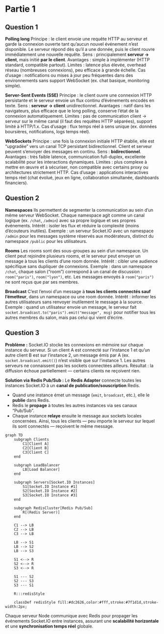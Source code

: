 # Partie 1 

## Question 1 

**Polling long**
Principe : le client envoie une requête HTTP au serveur et garde la connexion ouverte tant qu’aucun nouvel événement n’est disponible. Le serveur répond dès qu’il a une donnée, puis le client rouvre immédiatement une nouvelle requête.
Sens : principalement **serveur → client**, mais initié **par le client**.
Avantages : simple à implémenter (HTTP standard, compatible partout).
Limites : latence plus élevée, overhead réseau (nombreuses connexions), peu efficace à grande échelle.
Cas d’usage : notifications ou mises à jour peu fréquentes dans des environnements sans support WebSocket (ex. chat basique, monitoring simple).

**Server-Sent Events (SSE)**
Principe : le client ouvre une connexion HTTP persistante et le serveur envoie un flux continu d’événements encodés en texte.
Sens : **serveur → client** unidirectionnel.
Avantages : natif dans les navigateurs, plus efficace que le long polling, conserve l’état de la connexion automatiquement.
Limites : pas de communication client → serveur sur le même canal (il faut des requêtes HTTP séparées), support limité à HTTP/1.x.
Cas d’usage : flux temps réel à sens unique (ex. données boursières, notifications, logs temps réel).

**WebSockets**
Principe : une fois la connexion initiale HTTP établie, elle est “upgradée” vers un canal TCP persistant bidirectionnel. Client et serveur peuvent s’envoyer des messages en continu.
Sens : **bidirectionnel**.
Avantages : très faible latence, communication full-duplex, excellente scalabilité pour les interactions dynamiques.
Limites : plus complexe à mettre en œuvre et à sécuriser, non compatible avec certains proxy ou architectures strictement HTTP.
Cas d’usage : applications interactives temps réel (chat évolué, jeux en ligne, collaboration simultanée, dashboards financiers).

## Question 2 

**Namespaces**
Ils permettent de segmenter la communication au sein d’un même serveur WebSocket. Chaque namespace agit comme un canal logique (ex. `/chat`, `/admin`) avec sa propre logique et ses propres événements.
Intérêt : isoler les flux et réduire la complexité (moins d’écouteurs inutiles).
Exemple : un serveur Socket.IO avec un namespace `/admin` pour les messages système réservés aux modérateurs, distinct du namespace `/public` pour les utilisateurs.

**Rooms**
Les rooms sont des sous-groupes au sein d’un namespace. Un client peut rejoindre plusieurs rooms, et le serveur peut envoyer un message à tous les clients d’une room donnée.
Intérêt : cibler une audience spécifique sans dupliquer de connexions.
Exemple : dans un namespace `/chat`, chaque salon (“room”) correspond à un canal de discussion : `room("paris")`, `room("lyon")`, etc. Les messages envoyés à `room("paris")` ne sont reçus que par ses membres.

**Broadcast**
C’est l’envoi d’un message à **tous les clients connectés sauf l’émetteur**, dans un namespace ou une room donnée.
Intérêt : informer les autres utilisateurs sans renvoyer inutilement le message à la source.
Exemple : quand un utilisateur envoie un message, le serveur fait `socket.broadcast.to("paris").emit("message", msg)` pour notifier tous les autres membres du salon, mais pas celui qui vient d’écrire.

## Question 3 

**Problème :**
Socket.IO stocke les connexions en mémoire sur chaque instance du serveur. Si un client A est connecté sur l’instance 1 et qu’un autre client B est sur l’instance 2, un message émis par A (ex. `socket.broadcast.emit()`) n’est visible que sur l’instance 1. Les autres serveurs ne connaissent pas les sockets connectées ailleurs. Résultat : la diffusion échoue partiellement — certains clients ne reçoivent rien.

**Solution via Redis Pub/Sub :**
Le **Redis Adapter** connecte toutes les instances Socket.IO à un **canal de publication/souscription** Redis.

* Quand une instance émet un message (`emit`, `broadcast`, etc.), elle le **publie** dans Redis.
* Redis le **propage** à toutes les autres instances via ses canaux “Pub/Sub”.
* Chaque instance **relaye** ensuite le message aux sockets locales concernées.
  Ainsi, tous les clients — peu importe le serveur sur lequel ils sont connectés — reçoivent le même message.

```mermaid 
graph TD
    subgraph Clients
        C1[Client A]
        C2[Client B]
        C3[Client C]
    end

    subgraph LoadBalancer
        LB[Load Balancer]
    end

    subgraph Servers[Socket.IO Instances]
        S1[Socket.IO Instance #1]
        S2[Socket.IO Instance #2]
        S3[Socket.IO Instance #3]
    end

    subgraph RedisCluster[Redis Pub/Sub]
        R[(Redis Server)]
    end

    C1 --> LB
    C2 --> LB
    C3 --> LB

    LB --> S1
    LB --> S2
    LB --> S3

    S1 <--> R
    S2 <--> R
    S3 <--> R

    S1 --- S2
    S2 --- S3
    S3 --- S1

    R:::redisStyle

    classDef redisStyle fill:#dc2626,color:#fff,stroke:#7f1d1d,stroke-width:2px;
```

Chaque serveur Node communique avec Redis pour propager les événements Socket.IO entre instances, assurant une **scalabilité horizontale** et une **synchronisation temps réel** globale.

